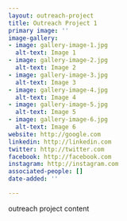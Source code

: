 ```yaml
---
layout: outreach-project
title: Outreach Project 1
primary image: ''
image-gallery:
- image: gallery-image-1.jpg
  alt-text: Image 1
- image: gallery-image-2.jpg
  alt-text: Image 2
- image: gallery-image-3.jpg
  alt-text: Image 3
- image: gallery-image-4.jpg
  alt-text: Image 4
- image: gallery-image-5.jpg
  alt-text: Image 5
- image: gallery-image-6.jpg
  alt-text: Image 6
website: http://google.com
linkedin: http://linkedin.com
twitter: http://twitter.com
facebook: http://facebook.com
instagram: http://instagram.com
associated-people: []
date-added: ''

---
```

outreach project content